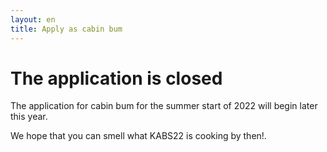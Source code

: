 ```yaml
---
layout: en
title: Apply as cabin bum
---
```

<h1>The application is closed</h1>

<p>The application for cabin bum for the summer start of 2022 will begin later this year.</p>
<p>We hope that you can smell what KABS22 is cooking by then!.</p>
<br />

